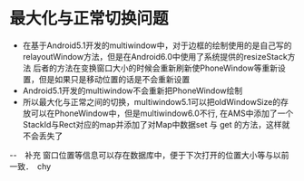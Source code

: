 # 最大化与正常切换问题
- 在基于Android5.1开发的multiwindow中，对于边框的绘制使用的是自己写的relayoutWindow方法，但是在Android6.0中使用了系统提供的resizeStack方法
后者的方法在变换窗口大小的时候会重新刷新使PhoneWindow等重新设置，但是如果只是移动位置的话是不会重新设置
- Android5.1开发的multiwindow不会重新把PhoneWindow绘制
- 所以最大化与正常之间的切换，multiwindow5.1可以把oldWindowSize的存放可以在PhoneWindow中，但是multiwindow6.0不行,
在AMS中添加了一个StackId与Rect对应的map并添加了对Map中数据set 与 get 的方法，这样就不会丢失了

--　补充
窗口位置等信息可以存在数据库中，便于下次打开的位置大小等与以前一致．　chy
